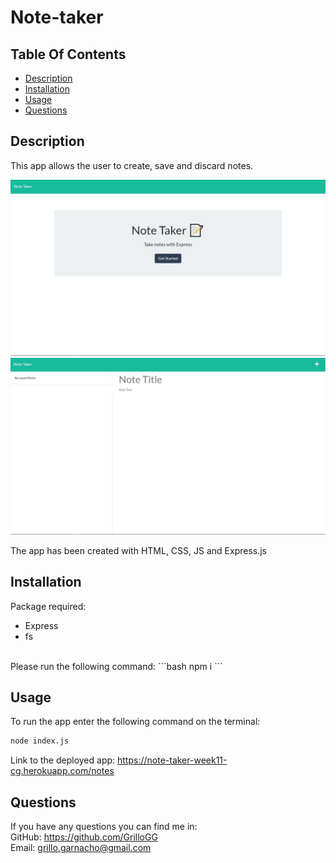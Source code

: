 # Note-taker

## Table Of Contents
  - [Description](#description)
  - [Installation](#installation)
  - [Usage](#usage)
  - [Questions](#questions)

## Description
This app allows the user to create, save and discard notes.

![HTML home page](./img/Home-page.jpg)
![HTML home page 2](./img/Home-page-2.jpg)

The app has been created with HTML, CSS, JS and Express.js

## Installation
Package required: </br>
- Express
- fs 
</br>
Please run the following command:
```bash
npm i
```

## Usage
To run the app enter the following command on the terminal:
```bash
node index.js
```
Link to the deployed app: https://note-taker-week11-cg.herokuapp.com/notes

## Questions
If you have any questions you can find me in: </br>
GitHub: https://github.com/GrilloGG </br>
Email: grillo.garnacho@gmail.com
